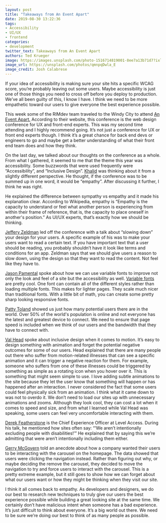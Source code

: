 ```yaml
---
layout: post
title: "Takeaways from An Event Apart"
date: 2019-08-30 13:22:36
tags: 
- Accessibility
- UI/UX
- frontend
categories: 
- development
twitter_text: Takeaways from An Event Apart
authors: Ted Krueger
image: https://images.unsplash.com/photo-1516714819001-8ee7a13b71d7?ixlib=rb-1.2.1&auto=format&fit=crop&w=3300&q=80
image_url: https://unsplash.com/photos/qmnpqDwla_E
image_credit: Josh Calabrese
---
```

If your idea of accessibility is making sure your site hits a specific WCAG score, you’re probably leaving out some users. Maybe accessibility is just one of those things you need to cross off before you deploy to production. We’ve all been guilty of this, I know I have. I think we need to be more empathetic toward our users to give everyone the best experience possible.

This week some of the RIMdev team traveled to the Windy City to attend <a href="https://aneventapart.com/" target="_blank">An Event Apart.</a> According to their website, this conference is the web design conference for UX and front-end experts. This was my second time attending and I highly recommend going. It’s not just a conference for UX or front end experts though. I think it’s a great chance for back end devs or engineers to go and maybe get a better understanding of what their front end team does and how they think. 

On the last day, we talked about our thoughts on the conference as a whole. From what I gathered, it seemed to me that the theme this year was accessibility. Some buzzwords that were used frequently were “Accessibility”, and “Inclusive Design”. [Khalid](/authors/khalid-abuhakmeh/) was thinking about it from a slightly different perspective. He thought, if the conference was to be summed up in one word, it would be “empathy”. After discussing it further, I think he was right. 

He explained the difference between sympathy vs empathy and it made his explanation clear. According to Wikipedia, empathy is “Empathy is the capacity to understand or feel what another person is experiencing from within their frame of reference, that is, the capacity to place oneself in another's position.” As UI/UX experts, that’s exactly how we should be thinking.

<a href="https://twitter.com/zeldman" target="_blank">Jeffery Zeldman</a> led off the conference with a talk about “slowing down” your design for your users. A specific example of his was to make your users want to read a certain text. If you have important text that a user should be reading, you probably shouldn’t have it look like terms and conditions for an app. Zeldman says that we should give users a reason to slow down, using the design so that they want to read the content. Not feel like they have to.

<a href="https://twitter.com/jpamental" target="_blank">Jason Pamental</a> spoke about how we can use variable fonts to improve not only the look and feel of a site but the accessibility as well. <a href="https://en.wikipedia.org/wiki/Variable_fonts" target="_blank">Variable fonts</a> are pretty cool. One font can contain all of the different styles rather than loading multiple fonts. This makes for lighter pages. They scale much nicer than traditional fonts. With a little bit of math, you can create some pretty sharp looking responsive fonts. 

<a href="https://twitter.com/pattytoland" target="_blank">Patty Toland</a> showed us just how many potential users there are in the world. Over 50% of the world's population is online and not everyone has the latest and greatest device to connect. We need to ensure that page speed is included when we think of our users and the bandwidth that they have to connect with.

<a href="https://twitter.com/vlh" target="_blank">Val Head</a> spoke about inclusive design when it comes to motion. It’s easy to design something with animation and forget the potential negative outcomes for some of our users. Head explained that there are many people out there who suffer from motion-related illnesses that can see a specific animation and it can trigger a negative reaction for them. For example, someone who suffers from one of these illnesses could be triggered by something as simple as a rotating icon when you hover over it. This is something that might seem simple to use. I love adding subtle animations to the site because they let the user know that something will happen or has happened after an interaction. I never considered the fact that some users could feel physically sick from an animation. I think what it came down to was not to overdo it. We don’t need to load our sites up with unnecessary animations and zooms. Although they look cool, they can cost a lot when it comes to speed and size, and from what I learned while Val Head was speaking, some users can feel very uncomfortable interacting with them.

<a href="https://twitter.com/feather" target="_blank">Derek Featherstone</a> is the Chief Experience Officer at Level Access. During his talk, he mentioned how sites often say: “‘We aren’t intentionally excluding people with disabilities!’” He explained that by saying this we’re admitting that were aren’t intentionally including them either.

<a href="https://twitter.com/gerrymcgovern" target="_blank">Gerry McGovern</a> told an anecdote about how a company wanted their users to be interacting with the carousel on the homepage. The data showed that users were clicking the navigation instead. Rather than figuring out why, or maybe deciding the remove the carousel, they decided to move the navigation to try and force users to interact with the carousel. This is a pretty extreme example, but it still goes to show how we can forget about what our users want or how they might be thinking when they visit our site.

I think it all comes back to empathy. As developers and designers, we do our best to research new techniques to truly give our users the best experience possible while building a great looking site at the same time. We certainly don’t have malicious intent when someone has a bad experience. It’s just difficult to think about everyone. It’s a big world out there. We need to be sure we’re doing our best to think of as many people as possible.
